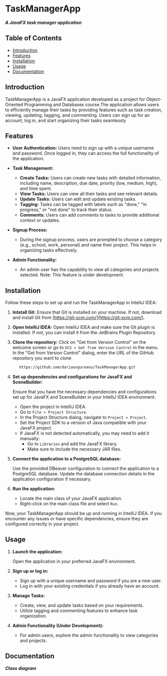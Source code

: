 # TaskManagerApp

_**A JavaFX task manager application**_

## Table of Contents

- [Introduction](#introduction)
- [Features](#features)
- [Installation](#installation)
- [Usage](#usage)
- [Documentation](#documentation)

## Introduction

TaskManagerApp is a JavaFX application developed as a project for Object-Oriented Programming and Databases course.The application allows users to efficiently manage their tasks by providing features such as task creation, viewing, updating, tagging, and commenting. Users can sign up for an account, log in, and start organizing their tasks seamlessly

## Features

- **User Authentication:** Users need to sign up with a unique username and password. Once logged in, they can access the full functionality of the application.

- **Task Management:**
  - **Create Tasks:** Users can create new tasks with detailed information, including name, description, due date, priority (low, medium, high), and time spent.
  - **View Tasks:** Users can view all their tasks and see relevant details.
  - **Update Tasks:** Users can edit and update existing tasks.
  - **Tagging:** Tasks can be tagged with labels such as "done," "in progress," or "not done" to track their status.
  - **Comments:** Users can add comments to tasks to provide additional context or updates.

- **Signup Process:**
  - During the signup process, users are prompted to choose a category (e.g., school, work, personal) and name their project. This helps in organizing tasks effectively.
 
- **Admin Functionality:**
  - An admin user has the capability to view all categories and projects selected. Note: This feature is under development.

## Installation

Follow these steps to set up and run the TaskManagerApp in IntelliJ IDEA:
1. **Intstall Git:**
   Ensure that Git is installed on your machine. If not, download and install Git from [https://git-scm.com/](https://git-scm.com/).

2. **Open IntelliJ IDEA:**
   Open IntelliJ IDEA and make sure the Git plugin is installed. If not, you can install it from the JetBrains Plugin Repository.
   
3. **Clone the repository:**
    Click on "Get from Version Control" on the welcome screen or go to `VCS > Get from Version Control` in the menu.
    In the "Get from Version Control" dialog, enter the URL of the GitHub repository you want to clone
   ```bash
      https://github.com/dariaungureanu/TaskManagerApp.git

4. **Set up dependencies and configurations for JavaFX and SceneBuilder:**

    Ensure that you have the necessary dependencies and configurations set up for JavaFX and SceneBuilder in your IntelliJ IDEA environment.
   - Open the project in IntelliJ IDEA.
   - Go to `File > Project Structure`.
   - In the Project Structure dialog, navigate to `Project > Project`.
   - Set the Project SDK to a version of Java compatible with your JavaFX project.
   - If JavaFX is not detected automatically, you may need to add it manually:
     - Go to `Libraries` and add the JavaFX library.
     - Make sure to include the necessary JAR files.

6. **Connect the application to a PostgreSQL database:**

    Use the provided DBeaver configuration to connect the application to a PostgreSQL database. Update the database connection details in the application configuration if necessary.

7. **Run the application:**

   - Locate the main class of your JavaFX application.
   - Right-click on the main class file and select `Run`.
   
Now, your TaskManagerApp should be up and running in IntelliJ IDEA. If you encounter any issues or have specific dependencies, ensure they are configured correctly in your project.

## Usage

1. **Launch the application:**

   Open the application in your preferred JavaFX environment.

2. **Sign up or log in:**

   - Sign up with a unique username and password if you are a new user.
   - Log in with your existing credentials if you already have an account.

3. **Manage Tasks:**

   - Create, view, and update tasks based on your requirements.
   - Utilize tagging and commenting features to enhance task organization.

4. **Admin Functionality (Under Development):**

   - For admin users, explore the admin functionality to view categories and projects.

## Documentation

_**Class diagram**_

